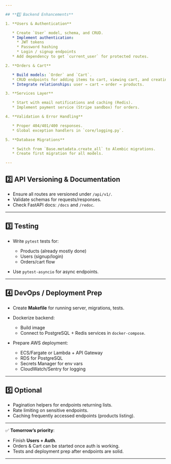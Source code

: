 ```yaml
---

## **1️⃣ Backend Enhancements**

1. **Users & Authentication**

   * Create `User` model, schema, and CRUD.
   * Implement authentication:
     * JWT tokens
     * Password hashing
     * Login / signup endpoints
   * Add dependency to get `current_user` for protected routes.

2. **Orders & Cart**

   * Build models: `Order` and `Cart`.
   * CRUD endpoints for adding items to cart, viewing cart, and creating an order.
   * Integrate relationships: user → cart → order → products.

3. **Services Layer**

   * Start with email notifications and caching (Redis).
   * Implement payment service (Stripe sandbox) for orders.

4. **Validation & Error Handling**

   * Proper 404/401/400 responses.
   * Global exception handlers in `core/logging.py`.

5. **Database Migrations**

   * Switch from `Base.metadata.create_all` to Alembic migrations.
   * Create first migration for all models.

---
```


## **2️⃣ API Versioning & Documentation**

- Ensure all routes are versioned under `/api/v1/`.
- Validate schemas for requests/responses.
- Check FastAPI docs: `/docs` and `/redoc`.

---

## **3️⃣ Testing**

- Write `pytest` tests for:

  - Products (already mostly done)
  - Users (signup/login)
  - Orders/cart flow

- Use `pytest-asyncio` for async endpoints.

---

## **4️⃣ DevOps / Deployment Prep**

- Create **Makefile** for running server, migrations, tests.
- Dockerize backend:

  - Build image
  - Connect to PostgreSQL + Redis services in `docker-compose`.

- Prepare AWS deployment:

  - ECS/Fargate or Lambda + API Gateway
  - RDS for PostgreSQL
  - Secrets Manager for env vars
  - CloudWatch/Sentry for logging

---

## **5️⃣ Optional**

- Pagination helpers for endpoints returning lists.
- Rate limiting on sensitive endpoints.
- Caching frequently accessed endpoints (products listing).

---

✅ **Tomorrow’s priority**:

- Finish **Users + Auth**.
- Orders & Cart can be started once auth is working.
- Tests and deployment prep after endpoints are solid.

---
